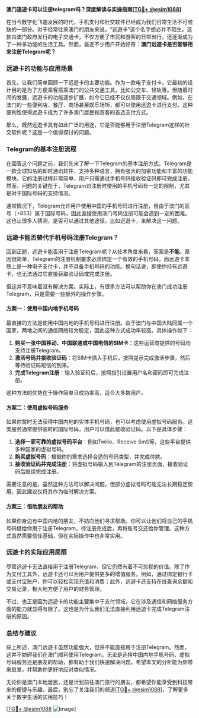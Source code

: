 **澳门遠遊卡可以注册telegram吗？深度解读与实操指南[[TG💪+ @esim1088](https://t.me/s/esim1088)]**

在当今数字化飞速发展的时代，手机支付和社交软件已经成为我们日常生活不可或缺的一部分。对于经常往来澳门的朋友来说，“远遊卡”这个名字想必并不陌生。这款由澳门政府发行的电子交通卡，不仅方便了市民和游客的日常出行，还逐渐成为了一种多功能的生活工具。然而，最近不少用户开始好奇：**澳门远遊卡是否能够用来注册Telegram呢？** 

### **远遊卡的功能与应用场景**

首先，让我们简单回顾一下远遊卡的主要功能。作为一款电子支付卡，它最初的设计目的是为了方便乘客搭乘澳门的公共交通工具，比如公交车、轻轨等。但随着时间的发展，远遊卡的功能逐步扩展，如今它已经不仅仅局限于交通领域。例如，在澳门的一些便利店、餐厅、商场甚至娱乐场所，都可以使用远遊卡进行支付。这种便利性使得远遊卡成为了许多澳门居民和游客的首选支付方式。

那么，既然远遊卡具有如此广泛的用途，它是否能够用于注册Telegram这样的社交软件呢？这是一个值得探讨的问题。

### **Telegram的基本注册流程**

在回答这个问题之前，我们先来了解一下Telegram的基本注册方式。Telegram是一款全球知名的即时通讯软件，支持多种语言，拥有强大的加密功能和丰富的功能模块。它的注册过程非常简单，用户只需通过手机号码接收验证码即可完成注册。然而，问题的关键在于，Telegram对注册时使用的手机号码有一定的限制，尤其是对于国际号码的支持情况。

通常情况下，Telegram允许用户使用中国的手机号码进行注册，但由于澳门的区号（+853）属于国际号码，因此直接使用澳门号码注册可能会遇到一定的困难。这也让很多人猜测，是否可以通过其他途径，比如远遊卡，来解决这一问题。

### **远遊卡能否替代手机号码注册Telegram？**

回到正题，远遊卡能否用于注册Telegram呢？从技术角度来看，答案是**不能**。原因很简单，Telegram的注册机制要求必须绑定一个有效的手机号码，而远遊卡本质上是一种电子支付卡，并不具备手机号码的功能。换句话说，即使你持有远遊卡，也无法通过它直接获取验证码或完成注册。

但这并不意味着没有解决方案。实际上，有很多方法可以帮助你在澳门成功注册Telegram，只是需要一些额外的操作步骤。

#### **方案一：使用中国内地手机号码**

最直接的方法是使用中国内地的手机号码进行注册。由于澳门与中国大陆同属一个国家，两地之间的通信网络较为稳定，因此这种方式成功率较高。具体操作如下：

1. **购买一张中国移动、中国联通或中国电信的SIM卡**：这些运营商提供的号码均支持注册Telegram。
2. **激活号码并接收验证码**：将SIM卡插入手机后，按照提示完成激活步骤，然后等待验证码短信的到来。
3. **完成Telegram注册**：输入验证码后，按照指引设置用户名和密码即可完成注册。

这种方法的优势在于操作简单且成功率高，适合大多数用户。

#### **方案二：使用虚拟号码服务**

如果你暂时无法获得中国内地的实体手机号码，也可以考虑使用虚拟号码服务。这类服务通常提供临时的国际号码，用户可以借此接收验证码。以下是具体步骤：

1. **选择一家可靠的虚拟号码平台**：例如Twilio、Receive SmS等，这些平台提供多种国家的虚拟号码。
2. **购买虚拟号码**：根据你的需求选择合适的号码类型，并完成付款。
3. **接收验证码并完成注册**：将虚拟号码输入到Telegram的注册页面，接收验证码后继续完成注册。

需要注意的是，虽然这种方法可以解决问题，但部分虚拟号码可能无法长期稳定使用，因此建议仅将其作为临时解决方案。

#### **方案三：借助朋友的帮助**

如果你身边有中国内地的朋友，不妨向他们寻求帮助。你可以让他们将自己的手机号码借给你用于注册Telegram，待注册完成后，再将账号交还给你管理。这种方式虽然需要信任基础，但在实际操作中也非常实用。

### **远遊卡的实际应用局限**

尽管远遊卡无法直接用于注册Telegram，但它仍然有着不可忽视的价值。除了作为支付工具外，远遊卡还可以为用户提供更多的增值服务。例如，通过绑定银行卡或支付宝账户，你可以轻松实现充值和消费；此外，远遊卡还支持在线查询余额和交易记录，极大地方便了用户的财务管理。

不过，也正是因为远遊卡的功能主要集中于支付领域，它在涉及通信和网络服务方面的能力就显得有限了。这也是为什么我们无法直接利用远遊卡完成Telegram注册的原因。

### **总结与建议**

综上所述，澳门远遊卡虽然功能强大，但并不能直接用于注册Telegram。然而，这并不妨碍我们在澳门顺利使用Telegram。无论是选择中国内地手机号码、虚拟号码服务还是朋友的帮助，都有助于我们快速解决问题。希望本文的分析能为你带来启发，并帮助你更好地应对类似情况。

无论你是澳门本地居民，还是计划前往澳门旅行的朋友，都希望你能享受到科技带来的便捷与乐趣。最后，别忘了关注我们的频道[[TG💪+ @esim1088](https://t.me/s/esim1088)]，了解更多关于数字生活的实用技巧！

[[TG💪+ @esim1088](https://t.me/s/esim1088) ![Image](https://i.postimg.cc/4NQfJmqS/Snipaste-2025-05-13-00-14-12.png)]